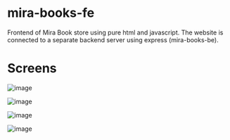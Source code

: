 # mira-books-fe
Frontend of Mira Book store using pure html and javascript. The website is connected to a separate backend server using express (mira-books-be).

# Screens
![image](https://user-images.githubusercontent.com/36519974/177010613-bd584836-f087-46ef-a362-b7da475dfa80.png)

![image](https://user-images.githubusercontent.com/36519974/177010625-67327763-84b6-45a4-a724-f1d3f8bce335.png)

![image](https://user-images.githubusercontent.com/36519974/177010633-8e7ddf4e-7f7e-4ddc-a277-8c8519e99639.png)

![image](https://user-images.githubusercontent.com/36519974/177010639-e4cc07b8-8718-4eb3-997d-868e2fe1c2ca.png)
